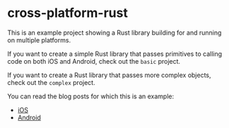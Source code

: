 # cross-platform-rust

This is an example project showing a Rust library building for and running on multiple platforms.

If you want to create a simple Rust library that passes primitives to calling code on both iOS and Android, check out the `basic` project.

If you want to create a Rust library that passes more complex objects, check out the `complex` project.

You can read the blog posts for which this is an example:

- [iOS](https://mozilla.github.io/firefox-browser-architecture/experiments/2017-09-06-rust-on-ios.html)
- [Android](https://mozilla.github.io/firefox-browser-architecture/experiments/2017-09-21-rust-on-android.html)
